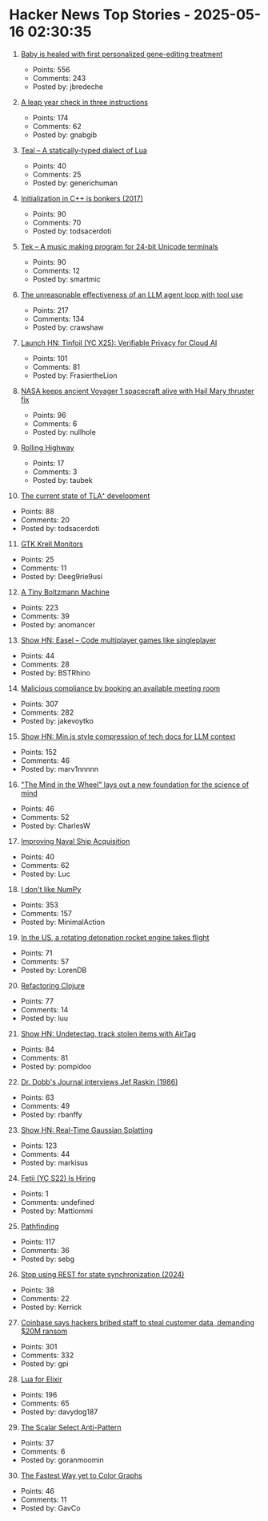 # Hacker News Top Stories - 2025-05-16 02:30:35

1. [Baby is healed with first personalized gene-editing treatment](https://www.nytimes.com/2025/05/15/health/gene-editing-personalized-rare-disorders.html)
   - Points: 556
   - Comments: 243
   - Posted by: jbredeche

2. [A leap year check in three instructions](https://hueffner.de/falk/blog/a-leap-year-check-in-three-instructions.html)
   - Points: 174
   - Comments: 62
   - Posted by: gnabgib

3. [Teal – A statically-typed dialect of Lua](https://teal-language.org/)
   - Points: 40
   - Comments: 25
   - Posted by: generichuman

4. [Initialization in C++ is bonkers (2017)](https://blog.tartanllama.xyz/initialization-is-bonkers/)
   - Points: 90
   - Comments: 70
   - Posted by: todsacerdoti

5. [Tek – A music making program for 24-bit Unicode terminals](https://codeberg.org/unspeaker/tek)
   - Points: 90
   - Comments: 12
   - Posted by: smartmic

6. [The unreasonable effectiveness of an LLM agent loop with tool use](https://sketch.dev/blog/agent-loop)
   - Points: 217
   - Comments: 134
   - Posted by: crawshaw

7. [Launch HN: Tinfoil (YC X25): Verifiable Privacy for Cloud AI](undefined)
   - Points: 101
   - Comments: 81
   - Posted by: FrasiertheLion

8. [NASA keeps ancient Voyager 1 spacecraft alive with Hail Mary thruster fix](https://www.theregister.com/2025/05/15/voyager_1_survives_with_thruster_fix/)
   - Points: 96
   - Comments: 6
   - Posted by: nullhole

9. [Rolling Highway](https://en.wikipedia.org/wiki/Rolling_highway)
   - Points: 17
   - Comments: 3
   - Posted by: taubek

10. [The current state of TLA⁺ development](https://ahelwer.ca/post/2025-05-15-tla-dev-status/)
   - Points: 88
   - Comments: 20
   - Posted by: todsacerdoti

11. [GTK Krell Monitors](https://gkrellm.srcbox.net/)
   - Points: 25
   - Comments: 11
   - Posted by: Deeg9rie9usi

12. [A Tiny Boltzmann Machine](https://eoinmurray.info/boltzmann-machine)
   - Points: 223
   - Comments: 39
   - Posted by: anomancer

13. [Show HN: Easel – Code multiplayer games like singleplayer](https://easel.games/about)
   - Points: 44
   - Comments: 28
   - Posted by: BSTRhino

14. [Malicious compliance by booking an available meeting room](https://www.clientserver.dev/p/malicious-compliance-by-booking-an)
   - Points: 307
   - Comments: 282
   - Posted by: jakevoytko

15. [Show HN: Min.js style compression of tech docs for LLM context](https://github.com/marv1nnnnn/llm-min.txt)
   - Points: 152
   - Comments: 46
   - Posted by: marv1nnnnn

16. ["The Mind in the Wheel" lays out a new foundation for the science of mind](https://www.experimental-history.com/p/new-paradigm-for-psychology-just)
   - Points: 46
   - Comments: 52
   - Posted by: CharlesW

17. [Improving Naval Ship Acquisition](https://www.construction-physics.com/p/fixing-naval-ship-acquisition)
   - Points: 40
   - Comments: 62
   - Posted by: Luc

18. [I don't like NumPy](https://dynomight.net/numpy/)
   - Points: 353
   - Comments: 157
   - Posted by: MinimalAction

19. [In the US, a rotating detonation rocket engine takes flight](https://arstechnica.com/space/2025/05/venus-aerospace-flies-its-rotating-detonation-rocket-engine-for-the-first-time/)
   - Points: 71
   - Comments: 57
   - Posted by: LorenDB

20. [Refactoring Clojure](https://www.orsolabs.com/post/refactoring-clojure-1/)
   - Points: 77
   - Comments: 14
   - Posted by: luu

21. [Show HN: Undetectag, track stolen items with AirTag](https://undetectag.com/)
   - Points: 84
   - Comments: 81
   - Posted by: pompidoo

22. [Dr. Dobb's Journal interviews Jef Raskin (1986)](https://computeradsfromthepast.substack.com/p/dr-dobbs-journal-interviews-jef-raskin)
   - Points: 63
   - Comments: 49
   - Posted by: rbanffy

23. [Show HN: Real-Time Gaussian Splatting](https://github.com/axbycc/LiveSplat)
   - Points: 123
   - Comments: 44
   - Posted by: markisus

24. [Fetii (YC S22) Is Hiring](https://www.ycombinator.com/companies/fetii/jobs/QDjleWs-senior-operations-manager-fetii)
   - Points: 1
   - Comments: undefined
   - Posted by: Mattiommi

25. [Pathfinding](https://juhrjuhr.itch.io/deep-space-exploitation/devlog/945428/9-pathfinding)
   - Points: 117
   - Comments: 36
   - Posted by: sebg

26. [Stop using REST for state synchronization (2024)](https://www.mbid.me/posts/stop-using-rest-for-state-synchronization/)
   - Points: 38
   - Comments: 22
   - Posted by: Kerrick

27. [Coinbase says hackers bribed staff to steal customer data, demanding $20M ransom](https://www.cnbc.com/2025/05/15/coinbase-says-hackers-bribed-staff-to-steal-customer-data-and-are-demanding-20-million-ransom.html)
   - Points: 301
   - Comments: 332
   - Posted by: gpi

28. [Lua for Elixir](https://davelucia.com/blog/lua-elixir)
   - Points: 196
   - Comments: 65
   - Posted by: davydog187

29. [The Scalar Select Anti-Pattern](https://matklad.github.io/2025/05/14/scalar-select-aniti-pattern.html)
   - Points: 37
   - Comments: 6
   - Posted by: goranmoomin

30. [The Fastest Way yet to Color Graphs](https://www.quantamagazine.org/the-fastest-way-yet-to-color-graphs-20250512/)
   - Points: 46
   - Comments: 11
   - Posted by: GavCo

